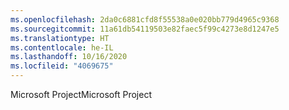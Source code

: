 ```yaml
---
ms.openlocfilehash: 2da0c6881cfd8f55538a0e020bb779d4965c9368
ms.sourcegitcommit: 11a61db54119503e82faec5f99c4273e8d1247e5
ms.translationtype: HT
ms.contentlocale: he-IL
ms.lasthandoff: 10/16/2020
ms.locfileid: "4069675"
---
```

<span data-ttu-id="da872-101">Microsoft Project</span><span class="sxs-lookup"><span data-stu-id="da872-101">Microsoft Project</span></span>
